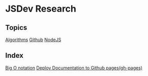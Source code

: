 # JSDev Research

## Topics
[Algorithms](Algorithms.md)
[Github](github.md)
[NodeJS](NodeJS.md)

## Index
[Big O notation](Big-O.md)
[Deploy Documentation to Github pages(gh-pages)](github.md#deploy-documentation-to-github-pages(gh-pages))
